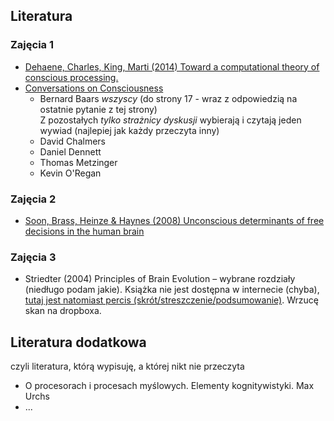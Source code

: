 ## Literatura

### Zajęcia 1
- [Dehaene, Charles, King, Marti (2014) Toward a computational theory of conscious processing.](http://www.unicog.org/publications/Dehaene%20Charles%20King%20Marti%20Review%20Mechanisms%20of%20Conscious%20Processing%20Curr%20Op%20Neurobiol%202014.pdf)
- [Conversations on Consciousness](https://www.google.pl/url?sa=t&rct=j&q=&esrc=s&source=web&cd=1&cad=rja&uact=8&ved=0ahUKEwiY6JfvzZLLAhVID5oKHZTmB_MQFggbMAA&url=http%3A%2F%2Fm.friendfeed-media.com%2Fbce0e73afd9f8618cb8231482d33f854b1f96215&usg=AFQjCNHMg6rdpDOJTW8GYuru6ffOkAwqYw&sig2=WQzjTHZ6oFw-GJgbDs_kfA&bvm=bv.115277099,d.bGs)
  * Bernard Baars *wszyscy* (do strony 17 - wraz z odpowiedzią na ostatnie pytanie z tej strony)  
  Z pozostałych *tylko strażnicy dyskusji* wybierają i czytają jeden wywiad (najlepiej jak każdy przeczyta inny)
  * David Chalmers
  * Daniel Dennett
  * Thomas Metzinger
  * Kevin O'Regan

### Zajęcia 2
- [Soon, Brass, Heinze & Haynes (2008) Unconscious determinants of free decisions in the human brain](http://www.rifters.com/real/articles/NatureNeuroScience_Soon_et_al.pdf)


### Zajęcia 3
- Striedter (2004) Principles of Brain Evolution – wybrane rozdziały (niedługo podam jakie). Książka nie jest dostępna w internecie (chyba), [tutaj jest natomiast percis (skrót/streszczenie/podsumowanie)](http://people.sissa.it/~ale/Rou+06a.pdf). Wrzucę skan na dropboxa.


## Literatura dodatkowa
czyli literatura, którą wypisuję, a której nikt nie przeczyta
* O procesorach i procesach myślowych. Elementy kognitywistyki. Max Urchs
* ... 
